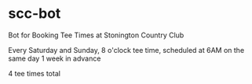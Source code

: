 # scc-bot
Bot for Booking Tee Times at Stonington Country Club

Every Saturday and Sunday, 8 o'clock tee time, scheduled at 6AM on the same day 1 week in advance

4 tee times total

